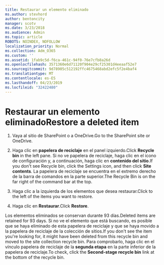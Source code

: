 ```yaml
---
title: Restaurar un elemento eliminado
ms.author: stevhord
author: bentoncity
manager: scotv
ms.date: 3/23/2018
ms.audience: Admin
ms.topic: article
ROBOTS: NOINDEX, NOFOLLOW
localization_priority: Normal
ms.collection: Adm_O365
ms.custom: ''
ms.assetid: 1fab9c5d-f6ca-461c-94f0-76e7cfb8a26d
ms.openlocfilehash: 3571360e6d71120f904e29cf25301d4eeaaf52e7
ms.sourcegitcommit: 9d78905c512192ffc4675468abd2efc5f2e4baf4
ms.translationtype: MT
ms.contentlocale: es-ES
ms.lasthandoff: 04/23/2019
ms.locfileid: "32422480"
---
```

# <a name="restore-a-deleted-item"></a><span data-ttu-id="3b3d9-102">Restaurar un elemento eliminado</span><span class="sxs-lookup"><span data-stu-id="3b3d9-102">Restore a deleted item</span></span>

1. <span data-ttu-id="3b3d9-103">Vaya al sitio de SharePoint o a OneDrive.</span><span class="sxs-lookup"><span data-stu-id="3b3d9-103">Go to the SharePoint site or OneDrive.</span></span>
    
2. <span data-ttu-id="3b3d9-104">Haga clic en **papelera de reciclaje** en el panel izquierdo.</span><span class="sxs-lookup"><span data-stu-id="3b3d9-104">Click **Recycle bin** in the left pane.</span></span> <span data-ttu-id="3b3d9-105">Si no ve papelera de reciclaje, haga clic en el icono de configuración y, a continuación, haga clic en **contenido del sitio**.</span><span class="sxs-lookup"><span data-stu-id="3b3d9-105">If you don't see Recycle bin, click the Settings icon, and then click **Site contents**.</span></span> <span data-ttu-id="3b3d9-106">La papelera de reciclaje se encuentra en el extremo derecho de la barra de comandos en la parte superior.</span><span class="sxs-lookup"><span data-stu-id="3b3d9-106">The Recycle Bin is on the far right of the command bar at the top.</span></span>
    
3. <span data-ttu-id="3b3d9-107">Haga clic a la izquierda de los elementos que desea restaurar.</span><span class="sxs-lookup"><span data-stu-id="3b3d9-107">Click to the left of the items you want to restore.</span></span>
    
4. <span data-ttu-id="3b3d9-108">Haga clic en **Restaurar**.</span><span class="sxs-lookup"><span data-stu-id="3b3d9-108">Click **Restore**.</span></span>
    
<span data-ttu-id="3b3d9-109">Los elementos eliminados se conservan durante 93 días.</span><span class="sxs-lookup"><span data-stu-id="3b3d9-109">Deleted items are retained for 93 days.</span></span> <span data-ttu-id="3b3d9-110">Si no ve el elemento que está buscando, es posible que se haya eliminado de esta papelera de reciclaje y que se haya movido a la papelera de reciclaje de la colección de sitios.</span><span class="sxs-lookup"><span data-stu-id="3b3d9-110">If you don't see the item you're looking for, it might have been deleted from this recycle bin and moved to the site collection recycle bin.</span></span> <span data-ttu-id="3b3d9-111">Para comprobarlo, haga clic en el vínculo papelera de reciclaje de la **segunda etapa** en la parte inferior de la papelera de reciclaje.</span><span class="sxs-lookup"><span data-stu-id="3b3d9-111">To check, click the **Second-stage recycle bin** link at the bottom of the recycle bin.</span></span> 
  

